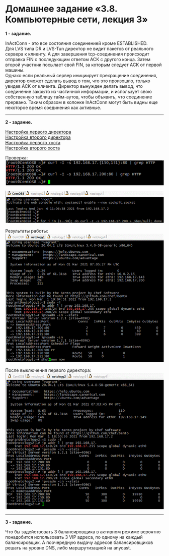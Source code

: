 # Домашнее задание «3.8. Компьютерные сети, лекция 3»

**1 - задание.**

InActConn - это все состояния соединенией кроме ESTABLISHED.   
Для LVS типа DR и LVS-Tun директор не видит пакетов от реального сервера к клиенту. 
А для завершения tcp-соединения происходит отправка FIN с последующим ответом ACK с другого конца.
Затем второй участник посылает свой FIN, за которым следует ACK от первой машины.    
Однако если реальный сервер инициирует прекращение соединения, директор сможет сделать вывод о том, 
что это произошло, только увидев ACK от клиента. Директор вынужден делать вывод, 
что соединение закрыто из частичной информации, и использует свою собственную таблицу тайм-аутов, 
чтобы объявить, что соединение прервано. Таким образом в колонке InActConn могут быть видны
 еще некоторое время соединения как активные.

---

**2 - задание.**

[Настройка первого директора](netology1.md)    
[Настройка второго директора](netology2.md)    
[Настройка первого хоста](netology3.md)    
[Настройка второго хоста](netology4.md)   

Проверка:    
![2.0](2.0.GIF)

![2.1](2.1.GIF)

Результаты работы:   
![2.2](2.2.GIF)

После выключения первого директора:   
![2.3](2.3.GIF)

---

**3 - задание.**

Что бы задействовать 3 балансировщика в активном режиме вероятно понадобится использовать 3 VIP адреса, по одному на каждый балансировщик.
А поочередную выдачу адресов балансировщиков решать на уровне DNS, либо маршрутизацией на anycast.